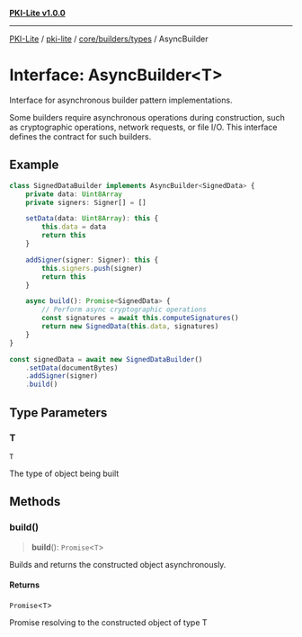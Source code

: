 [**PKI-Lite v1.0.0**](../../../../../README.md)

---

[PKI-Lite](../../../../../README.md) / [pki-lite](../../../../README.md) / [core/builders/types](../README.md) / AsyncBuilder

# Interface: AsyncBuilder\<T\>

Interface for asynchronous builder pattern implementations.

Some builders require asynchronous operations during construction,
such as cryptographic operations, network requests, or file I/O.
This interface defines the contract for such builders.

## Example

```typescript
class SignedDataBuilder implements AsyncBuilder<SignedData> {
    private data: Uint8Array
    private signers: Signer[] = []

    setData(data: Uint8Array): this {
        this.data = data
        return this
    }

    addSigner(signer: Signer): this {
        this.signers.push(signer)
        return this
    }

    async build(): Promise<SignedData> {
        // Perform async cryptographic operations
        const signatures = await this.computeSignatures()
        return new SignedData(this.data, signatures)
    }
}

const signedData = await new SignedDataBuilder()
    .setData(documentBytes)
    .addSigner(signer)
    .build()
```

## Type Parameters

### T

`T`

The type of object being built

## Methods

### build()

> **build**(): `Promise`\<`T`\>

Builds and returns the constructed object asynchronously.

#### Returns

`Promise`\<`T`\>

Promise resolving to the constructed object of type T

